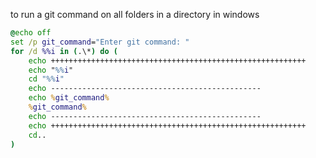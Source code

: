 to run a git command on all folders in a directory in windows
```bat
@echo off
set /p git_command="Enter git command: "
for /d %%i in (.\*) do (	
	echo +++++++++++++++++++++++++++++++++++++++++++++++++++++++++
	echo "%%i"
	cd "%%i"
	echo -----------------------------------------------
	echo %git_command%
	%git_command%
	echo -----------------------------------------------
	echo +++++++++++++++++++++++++++++++++++++++++++++++++++++++++
	cd..
)
```

